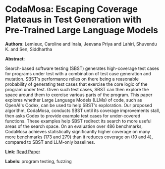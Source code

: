 # CodaMosa: Escaping Coverage Plateaus in Test Generation with Pre-Trained Large Language Models

**Authors**: Lemieux, Caroline and Inala, Jeevana Priya and Lahiri, Shuvendu K. and Sen, Siddhartha

**Abstract**:

Search-based software testing (SBST) generates high-coverage test cases for programs under test with a combination of test case generation and mutation. SBST's performance relies on there being a reasonable probability of generating test cases that exercise the core logic of the program under test. Given such test cases, SBST can then explore the space around them to exercise various parts of the program. This paper explores whether Large Language Models (LLMs) of code, such as OpenAI's Codex, can be used to help SBST's exploration. Our proposed algorithm, CodaMosa, conducts SBST until its coverage improvements stall, then asks Codex to provide example test cases for under-covered functions. These examples help SBST redirect its search to more useful areas of the search space. On an evaluation over 486 benchmarks, CodaMosa achieves statistically significantly higher coverage on many more benchmarks (173 and 279) than it reduces coverage on (10 and 4), compared to SBST and LLM-only baselines.

**Link**: [Read Paper](https://doi.org/10.1109/ICSE48619.2023.00085)

**Labels**: program testing, fuzzing
